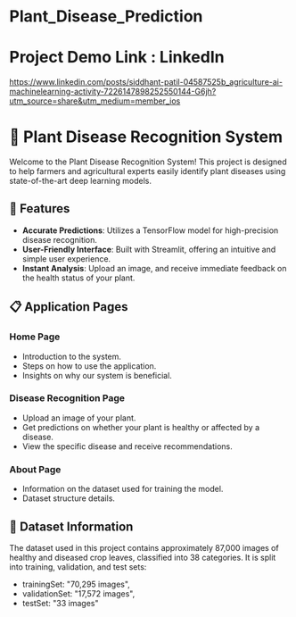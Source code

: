# Plant_Disease_Prediction

# Project Demo Link : LinkedIn
https://www.linkedin.com/posts/siddhant-patil-04587525b_agriculture-ai-machinelearning-activity-7226147898252550144-G6jh?utm_source=share&utm_medium=member_ios

# 🌿 Plant Disease Recognition System

Welcome to the Plant Disease Recognition System! This project is designed to help farmers and agricultural experts easily identify plant diseases using state-of-the-art deep learning models.

## 🚀 Features

- **Accurate Predictions**: Utilizes a TensorFlow model for high-precision disease recognition.
- **User-Friendly Interface**: Built with Streamlit, offering an intuitive and simple user experience.
- **Instant Analysis**: Upload an image, and receive immediate feedback on the health status of your plant.

## 📋 Application Pages

### Home Page

- Introduction to the system.
- Steps on how to use the application.
- Insights on why our system is beneficial.

### Disease Recognition Page

- Upload an image of your plant.
- Get predictions on whether your plant is healthy or affected by a disease.
- View the specific disease and receive recommendations.

### About Page

- Information on the dataset used for training the model.
- Dataset structure details.

## 📖 Dataset Information

The dataset used in this project contains approximately 87,000 images of healthy and diseased crop leaves, classified into 38 categories. It is split into training, validation, and test sets:

- trainingSet: "70,295 images",
- validationSet: "17,572 images",
- testSet: "33 images"



